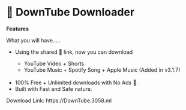 # 🚀 DownTube Downloader
<span><strong>Features</strong></span>
          <span><p>What you will have.....</p>
            <ul>
              <li>Using the shared 🔗 link, now you can download </li>
                <ul>
                <li>YouTube Video + Shorts</li>
                <li>YouTube Music + Spotify Song + Apple Music (Added in v3.1.7) </li>  
                </ul>
              <li>100% Free + Unlimited downloads with No Ads 🤯.</li>
              <li>Built with Fast and Safe nature.</li>
            </ul>
          </span>
 <p>
Download Link: https://DownTube.3058.ml          
</p>
